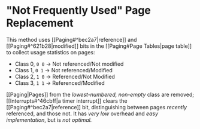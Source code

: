# "Not Frequently Used" Page Replacement

This method uses [[Paging#^bec2a7|reference]] and [[Paging#^621b28|modified]] bits in the [[Paging#Page Tables|page table]] to collect usage statistics on pages:

- Class 0, `0 0` -> Not referenced/Not modified
- Class 1, `0 1` -> Not referenced/Modified
- Class 2, `1 0` -> Referenced/Not Modified
- Class 3, `1 1` -> Referenced/Modified

[[Paging|Pages]] from the *lowest-numbered, non-empty* class are removed; [[Interrupts#^46cbff|a timer interrupt]] clears the [[Paging#^bec2a7|reference]] bit, distinguishing between pages *recently* referenced, and those not. It has *very low* overhead and *easy implementation*, but is *not optimal.*